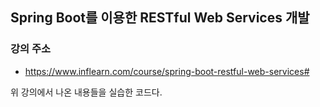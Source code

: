 ## Spring Boot를 이용한 RESTful Web Services 개발

### 강의 주소

- https://www.inflearn.com/course/spring-boot-restful-web-services#

위 강의에서 나온 내용들을 실습한 코드다.
